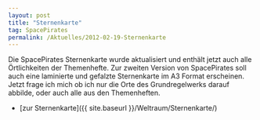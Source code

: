 ```yaml
---
layout: post
title: "Sternenkarte"
tag: SpacePirates
permalink: /Aktuelles/2012-02-19-Sternenkarte
---
```



Die SpacePirates Sternenkarte wurde aktualisiert und enthält jetzt auch alle Örtlichkeiten der Themenhefte. Zur zweiten Version von SpacePirates soll auch eine laminierte und gefalzte Sternenkarte im A3 Format erscheinen. Jetzt frage ich mich ob ich nur die Orte des Grundregelwerks darauf abbilde, oder auch alle aus den Themenheften.

- [zur Sternenkarte]({{ site.baseurl }}/Weltraum/Sternenkarte/)
